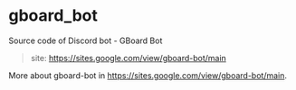 # gboard_bot
Source code of Discord bot - GBoard Bot

> site: https://sites.google.com/view/gboard-bot/main


More about gboard-bot in https://sites.google.com/view/gboard-bot/main.
